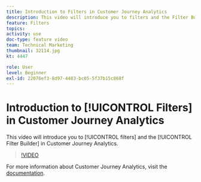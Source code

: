 ```yaml
---
title: Introduction to Filters in Customer Journey Analytics
description: This video will introduce you to filters and the Filter Builder in Adobe Customer Journey Analytics.
feature: Filters
topics: 
activity: use
doc-type: feature video
team: Technical Marketing
thumbnail: 32114.jpg
kt: 4447

role: User
level: Beginner
exl-id: 22076ef3-8d97-4483-bc05-5f37b15c868f
---
```

# Introduction to [!UICONTROL Filters] in Customer Journey Analytics

This video will introduce you to [!UICONTROL filters] and the [!UICONTROL Filter Builder] in Customer Journey Analytics.

>[!VIDEO](https://video.tv.adobe.com/v/32114/?quality=12)

For more information about Customer Journey Analytics, visit the [documentation](https://docs.adobe.com/content/help/en/analytics-platform/using/cja-landing.html).
